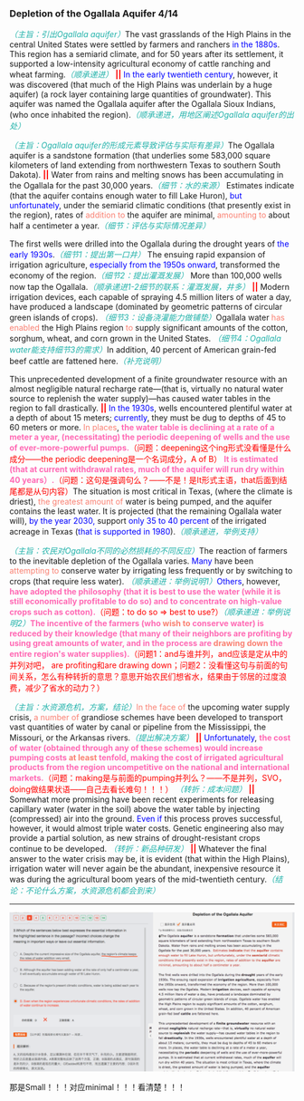 <h3>Depletion of the Ogallala Aquifer   4/14</h3>

<font color='LightSeaGreen'>*（主旨：引出Ogallala aquifer）*</font>The vast grasslands of the High Plains in the central United States were settled by farmers and ranchers <font color='Blue'>in the 1880s</font>. This region has a semiarid climate, and for 50 years after its settlement, it supported a low-intensity agricultural economy of cattle ranching and wheat farming.<font color='LightSeaGreen'>*（顺承递进）*</font> <font color='red'>**||**</font> <font color='Blue'>In the early twentieth century</font>, however, it was discovered (that much of the High Plains was underlain by a huge aquifer) (a rock layer containing large quantities of groundwater). This aquifer was named the Ogallala aquifer after the Ogallala Sioux Indians, (who once inhabited the region).<font color='LightSeaGreen'>*（顺承递进，用地区阐述Ogallala aquifer的出处）*</font>

<font color='LightSeaGreen'>*（主旨：Ogallala aquifer的形成元素导致评估与实际有差异）*</font>The Ogallala aquifer is a sandstone formation (that underlies some 583,000 square kilometers of land extending from northwestern Texas to southern South Dakota). <font color='red'>**||**</font> Water from rains and melting snows has been accumulating in the Ogallala for the past 30,000 years.<font color='LightSeaGreen'>*（细节：水的来源）*</font> Estimates indicate (that the aquifer contains enough water to fill Lake Huron), <font color='Blue'>but unfortunately</font>, under the semiarid climatic conditions (that presently exist in the region), rates of <font color='Salmon'>addition to</font> the aquifer are minimal, <font color='Salmon'>amounting to</font> about half a centimeter a year.<font color='LightSeaGreen'>*（细节：评估与实际情况差异）*</font>

The first wells were drilled into the Ogallala during the drought years of <font color='Blue'>the early 1930s</font>.<font color='LightSeaGreen'>*（细节1：提出第一口井）*</font> The ensuing rapid expansion of irrigation agriculture, <font color='Blue'>especially from the 1950s onward</font>, transformed the economy of the region.<font color='LightSeaGreen'>*（细节2：提出灌溉发展）*</font> More than 100,000 wells now tap the Ogallala.<font color='LightSeaGreen'>*（顺承递进1-2细节的联系：灌溉发展，井多）*</font> <font color='red'>**||**</font> Modern irrigation devices, each capable of spraying 4.5 million liters of water a day, have produced a landscape (dominated by geometric patterns of circular green islands of crops). <font color='LightSeaGreen'>*（细节3：设备浇灌能力做铺垫）*</font>Ogallala water <font color='Salmon'>has enabled</font> the High Plains region <font color='Salmon'>to</font> supply significant amounts of the cotton, sorghum, wheat, and corn grown in the United States. <font color='LightSeaGreen'>*（细节4：Ogallala water能支持细节3的需求）*</font>In addition, 40 percent of American grain-fed beef cattle are fattened here.<font color='LightSeaGreen'>*（补充说明）*</font>

This unprecedented development of a finite groundwater resource with an almost negligible natural recharge rate—(that is, virtually no natural water source to replenish the water supply)—has caused water tables in the region to fall drastically. <font color='red'>**||**</font> <font color='Blue'>In the 1930s</font>, wells encountered plentiful water at a depth of about 15 meters; <font color='Blue'>currently</font>, they must be dug to depths of 45 to 60 meters or more. <font color='Salmon'>In places</font>, <font color='hotpink'>**the water table is declining at a rate of a meter a year, (necessitating) the periodic deepening of wells and the use of ever-more-powerful pumps.**</font><font color='red'>（问题：deepening这个ing形式没看懂是什么成分——the periodic deepening是一个名词成分，A of B）</font> <font color='hotpink'>**It is estimated (that at current withdrawal rates, much of the aquifer will run dry within 40 years）.**</font><font color='red'>（问题：这句是强调句么？——不是！是It形式主语，that后面到结尾都是从句内容）</font>The situation is most critical in Texas, (where the climate is driest), <font color='Salmon'>the greatest amount of </font>water is being pumped, and the aquifer contains the least water. It is projected (that the remaining Ogallala water will), <font color='Blue'>by the year 2030,</font> support <font color='Blue'>only 35 to 40 percent</font> of the irrigated acreage in Texas (<font color='Blue'>that is supported in 1980</font>).<font color='LightSeaGreen'>*（顺承递进，举例支持）*</font>

<font color='LightSeaGreen'>*（主旨：农民对Ogallala不同的必然损耗的不同反应）*</font>The reaction of farmers to the inevitable depletion of the Ogallala varies. <font color='Blue'>Many</font> have been <font color='Salmon'>attempting to</font> conserve water by irrigating less frequently or by switching to crops (that require less water). <font color='LightSeaGreen'>*（顺承递进：举例说明1）*</font><font color='Blue'>Others</font>, however, <font color='hotpink'>**have adopted the philosophy (that it is best to use the water (while it is still economically profitable to do so) and to concentrate on high-value crops such as cotton).**</font><font color='red'>（问题：to do so => best to use?）</font><font color='LightSeaGreen'>*（顺承递进：举例说明2）*</font><font color='hotpink'>**The incentive of the farmers (who <font color='Salmon'>wish to</font> conserve water) is reduced by their knowledge (that many of their neighbors are profiting by using great amounts of water, and in the process are <font color='Salmon'>drawing down</font> the entire region's water supplies).**</font><font color='red'>（问题1：and与谁并列，and应该是定从中的并列对吧， are profiting和are drawing down；问题2：没看懂这句与前面的句间关系，怎么有种转折的意思？意思开始农民们想省水，结果由于邻居的过度浪费，减少了省水的动力？）</font>

<font color='LightSeaGreen'>*（主旨：水资源危机，方案，结论）*</font><font color='Salmon'>In the face of</font> the upcoming water supply crisis, <font color='Salmon'>a number of</font> grandiose schemes have been developed to transport vast quantities of water by canal or pipeline from the Mississippi, the Missouri, or the Arkansas rivers.<font color='LightSeaGreen'>*（提出解决方案）*</font> <font color='red'>**||**</font> <font color='Blue'>Unfortunately</font>, <font color='hotpink'>**the cost of water (obtained through any of these schemes) would increase pumping costs <font color='Salmon'>at least </font>tenfold, making the cost of irrigated agricultural products from the region uncompetitive on the national and international markets.**</font><font color='red'>（问题：making是与前面的pumping并列么？——不是并列，SVO，doing做结果状语——自己去看长难句！！！）</font> <font color='LightSeaGreen'>*（转折：成本问题）*</font> <font color='red'>**||**</font> Somewhat more promising have been recent experiments for releasing capillary water (water in the soil) above the water table by injecting (compressed) air into the ground. <font color='Blue'>Even if</font> this process proves successful, however, it would almost triple water costs. Genetic engineering also may provide a partial solution, as new strains of drought-resistant crops continue to be developed. <font color='LightSeaGreen'>*（转折：新品种研发）*</font> <font color='red'>**||**</font> Whatever the final answer to the water crisis may be, it is evident (that within the High Plains), irrigation water will never again be the abundant, inexpensive resource it was during the agricultural boom years of the mid-twentieth century.<font color='LightSeaGreen'>*（结论：不论什么方案，水资源危机都会到来）*</font>

----

![3](../images/WX20180521-144059.png)

那是Small！！！对应minimal！！！看清楚！！！